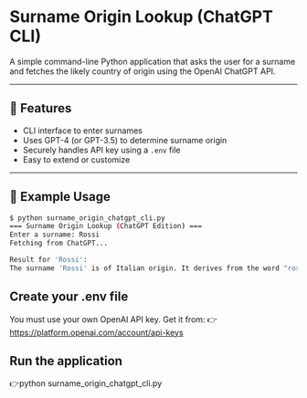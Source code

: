# Surname Origin Lookup (ChatGPT CLI)

A simple command-line Python application that asks the user for a surname and fetches the likely country of origin using the OpenAI ChatGPT API.

---

## 🚀 Features

- CLI interface to enter surnames
- Uses GPT-4 (or GPT-3.5) to determine surname origin
- Securely handles API key using a `.env` file
- Easy to extend or customize

---

## 🧠 Example Usage

```bash
$ python surname_origin_chatgpt_cli.py
=== Surname Origin Lookup (ChatGPT Edition) ===
Enter a surname: Rossi
Fetching from ChatGPT...

Result for 'Rossi':
The surname 'Rossi' is of Italian origin. It derives from the word "rosso," meaning red, and was originally a nickname for someone with red hair.
```

## Create your .env file
You must use your own OpenAI API key. Get it from:
👉https://platform.openai.com/account/api-keys

## Run the application
👉python surname_origin_chatgpt_cli.py